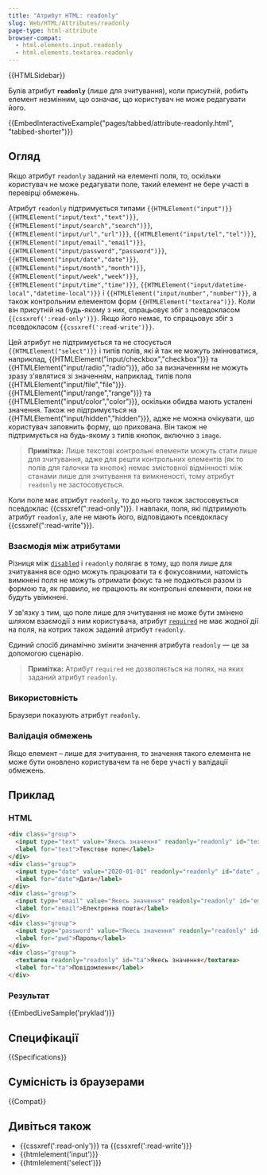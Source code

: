 ```yaml
---
title: "Атрибут HTML: readonly"
slug: Web/HTML/Attributes/readonly
page-type: html-attribute
browser-compat:
  - html.elements.input.readonly
  - html.elements.textarea.readonly
---
```


{{HTMLSidebar}}

Булів атрибут **`readonly`** (лише для зчитування), коли присутній, робить елемент незмінним, що означає, що користувач не може редагувати його.

{{EmbedInteractiveExample("pages/tabbed/attribute-readonly.html", "tabbed-shorter")}}

## Огляд

Якщо атрибут `readonly` заданий на елементі поля, то, оскільки користувач не може редагувати поле, такий елемент не бере участі в перевірці обмежень.

Атрибут `readonly` підтримується типами `{{HTMLElement("input")}}` `{{HTMLElement("input/text","text")}}`, `{{HTMLElement("input/search","search")}}`, `{{HTMLElement("input/url","url")}}`, `{{HTMLElement("input/tel","tel")}}`, `{{HTMLElement("input/email","email")}}`, `{{HTMLElement("input/password","password")}}`, `{{HTMLElement("input/date","date")}}`, `{{HTMLElement("input/month","month")}}`, `{{HTMLElement("input/week","week")}}`, `{{HTMLElement("input/time","time")}}`, `{{HTMLElement("input/datetime-local","datetime-local")}}` і `{{HTMLElement("input/number","number")}}`, а також контрольним елементом форм `{{HTMLElement("textarea")}}`. Коли він присутній на будь-якому з них, спрацьовує збіг з псевдокласом `{{cssxref(':read-only')}}`. Якщо його немає, то спрацьовує збіг з псевдокласом `{{cssxref(':read-write')}}`.

Цей атрибут не підтримується та не стосується `{{HTMLElement("select")}}` і типів полів, які й так не можуть змінюватися, наприклад, {{HTMLElement("input/checkbox","checkbox")}} та {{HTMLElement("input/radio","radio")}}, або за визначенням не можуть зразу з'являтися зі значенням, наприклад, типів поля {{HTMLElement("input/file","file")}}. {{HTMLElement("input/range","range")}} та {{HTMLElement("input/color","color")}}, оскільки обидва мають усталені значення. Також не підтримується на {{HTMLElement("input/hidden","hidden")}}, адже не можна очікувати, що користувач заповнить форму, що прихована. Він також не підтримується на будь-якому з типів кнопок, включно з `image`.

> **Примітка:** Лише текстові контрольні елементи можуть стати лише для зчитування, адже для решти контрольних елементів (як то полів для галочки та кнопок) немає змістовної відмінності між станами лише для зчитування та вимкненості, тому атрибут `readonly` не застосовується.

Коли поле має атрибут `readonly`, то до нього також застосовується псевдоклас {{cssxref(":read-only")}}. І навпаки, поля, які підтримують атрибут `readonly`, але не мають його, відповідають псевдокласу {{cssxref(":read-write")}}.

### Взаємодія між атрибутами

Різниця між [`disabled`](/uk/docs/Web/HTML/Attributes/disabled) і `readonly` полягає в тому, що поля лише для зчитування все одно можуть працювати та є фокусовними, натомість вимкнені поля не можуть отримати фокус та не подаються разом із формою та, як правило, не працюють як контрольні елементи, поки не будуть увімкнені.

У зв'язку з тим, що поле лише для зчитування не може бути змінено шляхом взаємодії з ним користувача, атрибут [`required`](/uk/docs/Web/HTML/Attributes/required) не має жодної дії на поля, на котрих також заданий атрибут `readonly`.

Єдиний спосіб динамічно змінити значення атрибута `readonly` — це за допомогою сценарію.

> **Примітка:** Атрибут `required` не дозволяється на полях, на яких заданий атрибут `readonly`.

### Використовність

Браузери показують атрибут `readonly`.

### Валідація обмежень

Якщо елемент – лише для зчитування, то значення такого елемента не може бути оновлено користувачем та не бере участі у валідації обмежень.

## Приклад

### HTML

```html
<div class="group">
  <input type="text" value="Якесь значення" readonly="readonly" id="text" />
  <label for="text">Текстове поле</label>
</div>
<div class="group">
  <input type="date" value="2020-01-01" readonly="readonly" id="date" />
  <label for="date">Дата</label>
</div>
<div class="group">
  <input type="email" value="Якесь значення" readonly="readonly" id="email" />
  <label for="email">Електронна пошта</label>
</div>
<div class="group">
  <input type="password" value="Якесь значення" readonly="readonly" id="pwd" />
  <label for="pwd">Пароль</label>
</div>
<div class="group">
  <textarea readonly="readonly" id="ta">Якесь значення</textarea>
  <label for="ta">Повідомлення</label>
</div>
```

### Результат

{{EmbedLiveSample('pryklad')}}

## Специфікації

{{Specifications}}

## Сумісність із браузерами

{{Compat}}

## Дивіться також

- {{cssxref(':read-only')}} та {{cssxref(':read-write')}}
- {{htmlelement('input')}}
- {{htmlelement('select')}}
